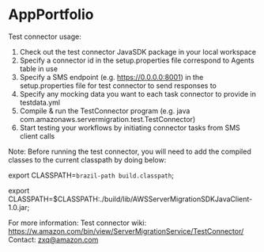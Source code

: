 # AppPortfolio

Test connector usage:

1. Check out the test connector JavaSDK package in your local workspace
2. Specify a connector id in the setup.properties file correspond to Agents table in use 
3. Specify a SMS endpoint (e.g. https://0.0.0.0:8001) in the setup.properties file for test connector to send responses to
4. Specify any mocking data you want to each task connector to provide in testdata.yml
5. Compile & run the TestConnector program (e.g. java com.amazonaws.servermigration.test.TestConnector)
6. Start testing your workflows by initiating connector tasks from SMS client calls

Note: Before running the test connector, you will need to add the compiled classes to the current classpath by doing below:

export CLASSPATH=`brazil-path build.classpath`;                

export CLASSPATH=$CLASSPATH:./build/lib/AWSServerMigrationSDKJavaClient-1.0.jar;

For more information:
Test connector wiki: https://w.amazon.com/bin/view/ServerMigrationService/TestConnector/
Contact: zxq@amazon.com


